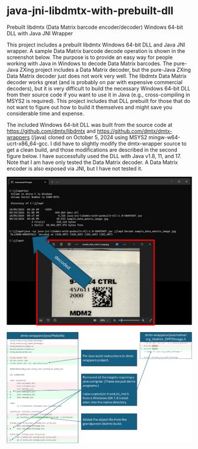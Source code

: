 # java-jni-libdmtx-with-prebuilt-dll
Prebuilt libdmtx (Data Matrix barcode encoder/decoder) Windows 64-bit DLL with Java JNI Wrapper

This project includes a prebuilt libdmtx Windows 64-bit DLL and Java JNI wrapper. A sample Data Matrix barcode decode operation is shown in the screenshot below. The purpose is to provide an easy way for people working with Java in Windows to decode Data Matrix barcodes. The pure-Java ZXing project includes a Data Matrix decoder, but the pure-Java ZXing Data Matrix decoder just does not work very well. The libdmtx Data Matrix decoder works great (and is probably on par with expensive commercial decoders), but it is very difficult to build the necessary Windows 64-bit DLL from their source code if you want to use it in Java (e.g., cross-compiling in MSYS2 is required). This project includes that DLL prebuilt for those that do not want to figure out how to build it themselves and might save you considerable time and expense.

The included Windows 64-bit DLL was built from the source code at https://github.com/dmtx/libdmtx and https://github.com/dmtx/dmtx-wrappers (/java) cloned on October 5, 2024 using MSYS2 mingw-w64-ucrt-x86_64-gcc. I did have to slightly modify the dmtx-wrapper source to get a clean build, and those modifications are described in the second figure below. I have successfully used the DLL with Java v1.8, 11, and 17. Note that I am have only tested the Data Matrix decoder. A Data Matrix encoder is also exposed via JNI, but I have not tested it.

![usage screenshot](https://github.com/ghsmith/java-jni-libdmtx-with-prebuilt-dll/blob/main/usage_screenshot.jpg?raw=true)

![described_code_modifications](https://github.com/ghsmith/java-jni-libdmtx-with-prebuilt-dll/blob/main/described_code_modifications.jpg?raw=true)
